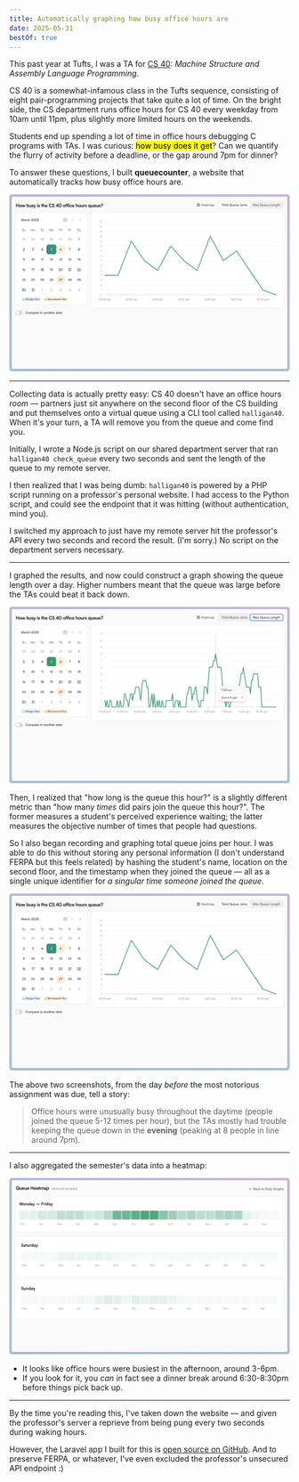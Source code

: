 ```yaml
---
title: Automatically graphing how busy office hours are
date: 2025-05-31
bestOf: true
---
```


This past year at Tufts, I was a TA for [CS 40](https://www.cs.tufts.edu/comp/40): _Machine Structure and Assembly Language Programming_.

CS 40 is a somewhat-infamous class in the Tufts sequence, consisting of eight pair-programming projects that take quite a lot of time. On the bright side, the CS department runs office hours for CS 40 every weekday from 10am until 11pm, plus slightly more limited hours on the weekends.

Students end up spending a lot of time in office hours debugging C programs with TAs. I was curious: <mark>how busy does it get</mark>? Can we quantify the flurry of activity before a deadline, or the gap around 7pm for dinner?

To answer these questions, I built **queuecounter**, a website that automatically tracks how busy office hours are.

![](../../assets/posts/queuecounter/total-queue-joins.png)

---

Collecting data is actually pretty easy: CS 40 doesn't have an office hours _room_ — partners just sit anywhere on the second floor of the CS building and put themselves onto a virtual queue using a CLI tool called `halligan40`. When it's your turn, a TA will remove you from the queue and come find you.

Initially, I wrote a Node.js script on our shared department server that ran `halligan40 check_queue` every two seconds and sent the length of the queue to my remote server.

I then realized that I was being dumb: `halligan40` is powered by a PHP script running on a professor's personal website. I had access to the Python script, and could see the endpoint that it was hitting (without authentication, mind you).

I switched my approach to just have my remote server hit the professor's API every two seconds and record the result. (I'm sorry.) No script on the department servers necessary.

---

I graphed the results, and now could construct a graph showing the queue length over a day. Higher numbers meant that the queue was large before the TAs could beat it back down.

![](../../assets/posts/queuecounter/max-queue-length.png)

Then, I realized that "how long is the queue this hour?" is a slightly different metric than "how many *times* did pairs join the queue this hour?". The former measures a student's perceived experience waiting; the latter measures the objective number of times that people had questions.

So I also began recording and graphing total queue joins per hour. I was able to do this without storing any personal information (I don't understand FERPA but this feels related) by hashing the student's name, location on the second floor, and the timestamp when they joined the queue — all as a single unique identifier for _a singular time someone joined the queue_.

![](../../assets/posts/queuecounter/total-queue-joins.png)

The above two screenshots, from the day *before* the most notorious assignment was due, tell a story:

> Office hours were unusually busy throughout the daytime (people joined the queue 5-12 times per hour), but the TAs mostly had trouble keeping the queue down in the **evening** (peaking at 8 people in line around 7pm).

---

I also aggregated the semester's data into a heatmap:

![](../../assets/posts/queuecounter/heatmap.png)

- It looks like office hours were busiest in the afternoon, around 3-6pm.
- If you look for it, you _can_ in fact see a dinner break around 6:30-8:30pm before things pick back up.

---

By the time you're reading this, I've taken down the website — and given the professor's server a reprieve from being pung every two seconds during waking hours.

However, the Laravel app I built for this is [open source on GitHub](https://github.com/benborgers/queuecounter/blob/main/app/Console/Commands/CheckQueue.php). And to preserve FERPA, or whatever, I've even excluded the professor's unsecured API endpoint :)


